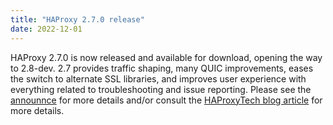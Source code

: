 ```yaml
---
title: "HAProxy 2.7.0 release"
date: 2022-12-01
---
```


HAProxy 2.7.0 is now released and available for download, opening the way to 2.8-dev. 2.7 provides traffic shaping, many QUIC improvements, eases the switch to alternate SSL libraries, and improves user experience with everything related to troubleshooting and issue reporting. Please see the [announnce](https://www.mail-archive.com/haproxy@formilux.org/msg42914.html) for more details and/or consult the [HAProxyTech blog article](https://www.haproxy.com/blog/announcing-haproxy-2-7/) for more details.
